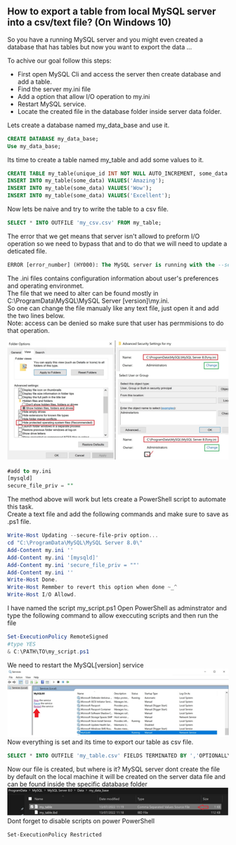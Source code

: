 ## How to export a table from local MySQL server into a csv/text file? (On Windows 10) 
So you have a running MySQL server and you might even created a database that has tables but now you want to export the data ...

To achive our goal follow this steps:
* First open MySQL Cli and access the server then create database and add a table.
* Find the server my.ini file
* Add a option that allow I/O operation to my.ini
* Restart MySQL service.
* Locate the created file in the database folder inside server data folder.

Lets create a database named my_data_base and use it.
```sql
CREATE DATABASE my_data_base;
Use my_data_base;
```
Its time to create a table named my_table and add some values to it.
```sql
CREATE TABLE my_table(unique_id INT NOT NULL AUTO_INCREMENT, some_data VARCHAR(40) , PRIMARY KEY(unique_id));
INSERT INTO my_table(some_data) VALUES('Amazing');
INSERT INTO my_table(some_data) VALUES('Wow');
INSERT INTO my_table(some_data) VALUES('Excellent');
```
Now lets be naive and try to write the table to a csv file.
```sql
SELECT * INTO OUTFILE 'my_csv.csv' FROM my_table;
```
The error that we get means that server isn't allowd to preform I/O operation so we need to bypass that and to do that we will need to update a deticated file.
```sql
ERROR [error_number] (HY000): The MySQL server is running with the --secure-file-priv option so it cannot execute this statement
```
The .ini files contains configuration information about user's preferences and operating environmet.<br>
The file that we need to alter can be found mostly in C:\ProgramData\MySQL\MySQL Server [version]\my.ini.<br>
So one can change the file manualy like any text file, just open it and add the two lines below.<br>
Note: access can be denied so make sure that user has permmisions to do that operation.

<img src="denied.jpg"></img>

```sql
#add to my.ini 
[mysqld]
secure_file_priv = ""
```
The method above will work but lets create a PowerShell script to automate this task.<br>
Create a text file and add the following commands and make sure to save as .ps1 file.
```powershell
Write-Host Updating --secure-file-priv option...
cd "C:\ProgramData\MySQL\MySQL Server 8.0\"
Add-Content my.ini ''
Add-Content my.ini '[mysqld]'
Add-Content my.ini 'secure_file_priv = ""'
Add-Content my.ini ''
Write-Host Done.
Write-Host Remmber to revert this option when done ~_^
Write-Host I/O Allowd.
```
I have named the script my_script.ps1 Open PowerShell as adminstrator and type the following command to allow execcuting scripts and then run the file
```powershell
Set-ExecutionPolicy RemoteSigned 
#type YES
& C:\PATH\TO\my_script.ps1

```
We need to restart the MySQL[version] service
<img src="service.jpg"></img>
Now everything is set and its time to export our table as  csv file.
```sql
SELECT * INTO OUTFILE 'my_table.csv' FIELDS TERMINATED BY ','OPTIONALLY ENCLOSED BY '"' LINES TERMINATED BY '\n' FROM table;
```
Now our file is created, but where is it?
MySQL server dont create the file by default on the local machine it will be created on the server data file and can be found inside the specific database folder
<img src="thefile.jpg"></img>
Dont forget to disable scripts on power PowerShell
```powerhsell
Set-ExecutionPolicy Restricted
```
